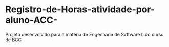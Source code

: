 # Registro-de-Horas-atividade-por-aluno-ACC-
Projeto desenvolvido para a matéria de Engenharia de Software II do curso de BCC

